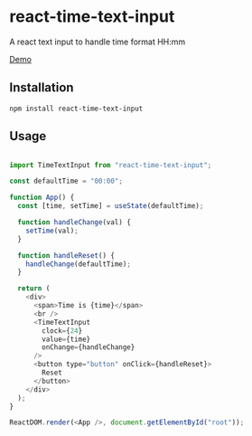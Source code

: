 # react-time-text-input
A react text input to handle time format HH:mm

[Demo](https://oliv37.github.io/react-time-text-input/)

## Installation

`npm install react-time-text-input`

## Usage

```javascript

import TimeTextInput from "react-time-text-input";

const defaultTime = "00:00";

function App() {
  const [time, setTime] = useState(defaultTime);

  function handleChange(val) {
    setTime(val);
  }

  function handleReset() {
    handleChange(defaultTime);
  }

  return (
    <div>
      <span>Time is {time}</span>
      <br />
      <TimeTextInput
        clock={24}
        value={time}
        onChange={handleChange}
      />
      <button type="button" onClick={handleReset}>
        Reset
      </button>
    </div>
  );
}

ReactDOM.render(<App />, document.getElementById("root"));

```
